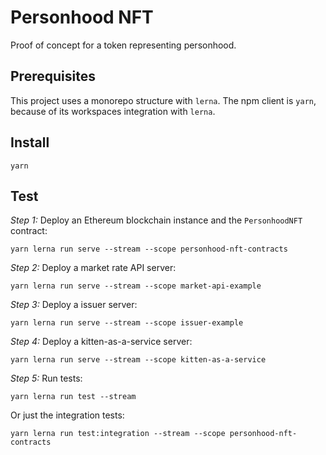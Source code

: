 # Personhood NFT

Proof of concept for a token representing personhood.

## Prerequisites

This project uses a monorepo structure with `lerna`. The npm client is `yarn`, because of its workspaces integration with `lerna`.

## Install

```
yarn
```

## Test

_Step 1:_ Deploy an Ethereum blockchain instance and the `PersonhoodNFT` contract:

```
yarn lerna run serve --stream --scope personhood-nft-contracts
```

_Step 2:_ Deploy a market rate API server:

```
yarn lerna run serve --stream --scope market-api-example
```

_Step 3:_ Deploy a issuer server:

```
yarn lerna run serve --stream --scope issuer-example
```

_Step 4:_ Deploy a kitten-as-a-service server:

```
yarn lerna run serve --stream --scope kitten-as-a-service
```

_Step 5:_ Run tests:

```
yarn lerna run test --stream
```

Or just the integration tests:

```
yarn lerna run test:integration --stream --scope personhood-nft-contracts
```

